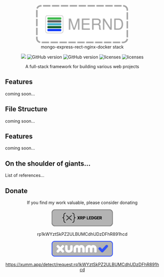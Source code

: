 <!-- Project Logo -->
<p id='tsconfig' align="center" style="text-align: center; margin:0px">
    <a href="">
        <img src='_media/banner-nuetral.svg' style="height: 125px"> 
    </a>
</p>

<!-- Project Title -->
<p align="center" style="text-align: center; margin:0px">mongo-express-rect-nginx-docker stack</p>

<!-- Project Shields -->
<p align="center" style="text-align: center;">
    <a style="text-decoration:none" href="https://img.shields.io/github/workflow/status/jhildenbiddle/docsify-themeable/Build/master?label=checks&style=flat-square">
        <img src="https://img.shields.io/github/workflow/status/jhildenbiddle/docsify-themeable/Build/master?label=checks&style=flat-square">
    </a>
    <a style="text-decoration:none" href="https://img.shields.io/codacy/grade/39220ba530f24dfc9443b47f2efea5c9?style=flat-square">
        <img src="https://img.shields.io/codacy/grade/39220ba530f24dfc9443b47f2efea5c9?style=flat-square" alt="GitHub version" height="20">
    </a>
    <a style="text-decoration:none" href="https://img.shields.io/visual-studio-marketplace/v/gateway-wallet?style=flat-square">
        <img src="https://img.shields.io/visual-studio-marketplace/v/gateway-wallet?style=flat-square" alt="GitHub version" height="20">
    </a>
    <a style="text-decoration:none" href="https://img.shields.io/badge/License-MIT-yellow.svg?style=flat-square">
        <img src="https://img.shields.io/badge/License-MIT-yellow.svg?style=flat-square" alt="licenses" height="20">
    </a>
    <a style="text-decoration:none" href="https://img.shields.io/twitter/url?style=social&url=https%3A%2F%2Ftwitter.com%2Finterc0der">
        <img src="https://img.shields.io/twitter/url?style=social&url=https%3A%2F%2Ftwitter.com%2Finterc0der" alt="licenses" height="20">
    </a>
</p>

<p align="center" style="text-align:center; margin:0px">
A full-stack framework for building various web projects
</p>

## Features

coming soon...

## File Structure

coming soon...

## Features

coming soon...

## On the shoulder of giants...

List of references...

## Donate

<p align="center">If you find my work valuable, please consider donating</p>

<div align="center">
    <a href="https://bithomp.com/explorer/rp1kWYztSkPZ2ULBUMCdhUDzDFhR891hcd">
        <img src='_media/xrpl-github-button.svg' style="width: 200px" width="200"> 
    </a>

rp1kWYztSkPZ2ULBUMCdhUDzDFhR891hcd

<div>

<div align="center">
    <a href="https://xumm.app/detect/request:rp1kWYztSkPZ2ULBUMCdhUDzDFhR891hcd">
        <img src='_media/xumm-github-button.svg' style="width: 200px" width="200"> 
    </a>

https://xumm.app/detect/request:rp1kWYztSkPZ2ULBUMCdhUDzDFhR891hcd

<div>
